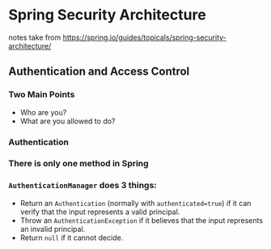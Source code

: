 # Spring Security Architecture
notes take from https://spring.io/guides/topicals/spring-security-architecture/

## Authentication and Access Control
### Two Main Points
 - Who are you?
 - What are you allowed to do?

### Authentication

### There is only one method in Spring

### `AuthenticationManager` does 3 things:
- Return an `Authentication` (normally with `authenticated=true`) if it can verify that the input represents a valid principal.
- Throw an `AuthenticationException` if it believes that the input represents an invalid principal.
- Return `null` if it cannot decide.
  
